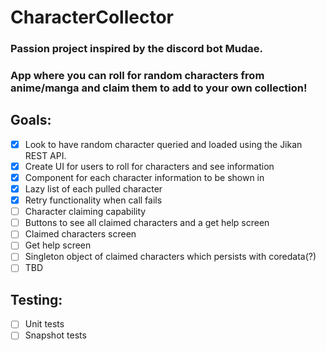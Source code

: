 # CharacterCollector

### Passion project inspired by the discord bot Mudae.
### App where you can roll for random characters from anime/manga and claim them to add to your own collection!

## Goals: 
- [x] Look to have random character queried and loaded using the Jikan REST API.
- [x] Create UI for users to roll for characters and see information
- [x] Component for each character information to be shown in
- [x] Lazy list of each pulled character
- [x] Retry functionality when call fails
- [ ] Character claiming capability
- [ ] Buttons to see all claimed characters and a get help screen
- [ ] Claimed characters screen
- [ ] Get help screen
- [ ] Singleton object of claimed characters which persists with coredata(?)
- [ ] TBD

## Testing:
- [ ] Unit tests
- [ ] Snapshot tests
